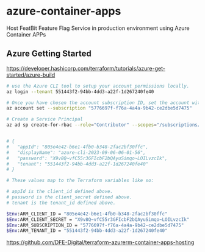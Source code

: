 # azure-container-apps
Host FeatBit Feature Flag Service in production environment using Azure Container APPs

## Azure Getting Started

https://developer.hashicorp.com/terraform/tutorials/azure-get-started/azure-build

```bash
# use the Azure CLI tool to setup your account permissions locally.
az login --tenant 551443f2-94bb-4dd3-a22f-1d267240fe40

# Once you have chosen the account subscription ID, set the account with the Azure CLI.
az account set --subscription "5776697f-f76a-4a4a-9b42-ce2dbe5d7475"

# Create a Service Principal
az ad sp create-for-rbac --role="Contributor" --scopes="/subscriptions/5776697f-f76a-4a4a-9b42-ce2dbe5d7475"
```

```bash

# {
#   "appId": "805e4e42-b6e1-4fb0-b348-2fac2bf30ffc",
#   "displayName": "azure-cli-2023-09-06-06-01-56",
#   "password": "X9v8Q~vfC55r3GFIcbF2bQAyuSimqo~LOILvzcIk",
#   "tenant": "551443f2-94bb-4dd3-a22f-1d267240fe40"
# }

# These values map to the Terraform variables like so:

# appId is the client_id defined above.
# password is the client_secret defined above.
# tenant is the tenant_id defined above.

$Env:ARM_CLIENT_ID = "805e4e42-b6e1-4fb0-b348-2fac2bf30ffc"
$Env:ARM_CLIENT_SECRET = "X9v8Q~vfC55r3GFIcbF2bQAyuSimqo~LOILvzcIk"
$Env:ARM_SUBSCRIPTION_ID = "5776697f-f76a-4a4a-9b42-ce2dbe5d7475"
$Env:ARM_TENANT_ID = "551443f2-94bb-4dd3-a22f-1d267240fe40"
```

https://github.com/DFE-Digital/terraform-azurerm-container-apps-hosting